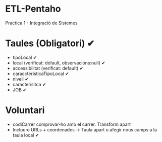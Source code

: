 # ETL-Pentaho
Practica 1 - Integració de Sistemes

# Taules (Obligatori)   ✔

- tipoLocal ✔
- local (verificat: default, observacions:null) ✔
- accessibilitat (verificat: default) ✔
- caraccteristicaTipoLocal ✔
- nivell ✔
- caracterisitca ✔
- JOB  ✔

# Voluntari
- codiCarrer comprovar-ho amb el carrer. Transform apart
- Incloure URLs + coordenades -> Taula apart o afegir nous camps a la taula local ✔

